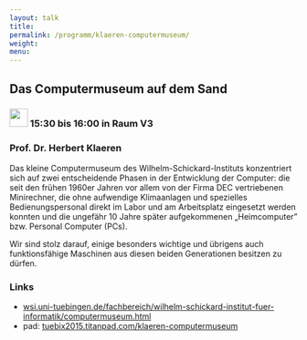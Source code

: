 ```yaml
---
layout: talk
title:
permalink: /programm/klaeren-computermuseum/
weight: 
menu:
---
```

## Das&nbsp;Computermuseum&nbsp;auf&nbsp;dem&nbsp;Sand

### <img height = "32" src="../../images/talk.svg"> 15:30 bis 16:00 in Raum V3

### Prof.&nbsp;Dr.&nbsp;Herbert&nbsp;Klaeren

Das kleine Computermuseum des Wilhelm-Schickard-Instituts konzentriert sich auf zwei entscheidende Phasen in der Entwicklung der Computer:
die seit den frühen 1960er Jahren vor allem von der Firma DEC vertriebenen Minirechner, die ohne aufwendige Klimaanlagen und spezielles Bedienungspersonal direkt im Labor und am Arbeitsplatz eingesetzt werden konnten und die ungefähr 10 Jahre später aufgekommenen „Heimcomputer” bzw. Personal Computer (PCs).

Wir sind stolz darauf, einige besonders wichtige und übrigens auch funktionsfähige Maschinen aus diesen beiden Generationen besitzen zu dürfen.

### Links

- <a href="http://www.wsi.uni-tuebingen.de/fachbereich/wilhelm-schickard-institut-fuer-informatik/computermuseum.html" target="_blank">wsi.uni-tuebingen.de/fachbereich/wilhelm-schickard-institut-fuer-informatik/computermuseum.html</a>
- pad: <a href="https://tuebix2015.titanpad.com/klaeren-computermuseum" target="_blank">tuebix2015.titanpad.com/klaeren-computermuseum</a>
